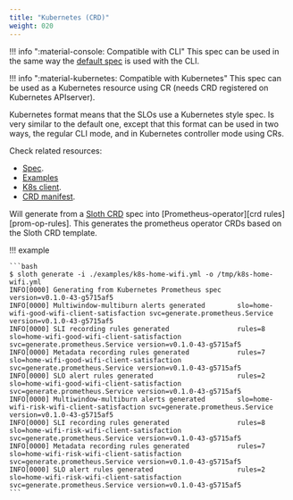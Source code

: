 ```yaml
---
title: "Kubernetes (CRD)"
weight: 020
---
```


!!! info ":material-console: Compatible with CLI"
    This spec can be used in the same way the [default spec](./default.md) is used with the CLI.

!!! info ":material-kubernetes: Compatible with Kubernetes"
    This spec can be used as a Kubernetes resource using CR (needs CRD registered on Kubernetes APIserver).

Kubernetes format means that the SLOs use a Kubernetes style spec. Is very similar to the default one, except that this format can be used in two ways, the regular CLI mode, and in Kubernetes controller mode using CRs.

Check related resources:

- [Spec][spec].
- [Examples](../examples/kubernetes/getting-started.md)
- [K8s client][k8s-cli].
- [CRD manifest][crd-manifest].

Will generate from a [Sloth CRD](https://github.com/slok/sloth/tree/main/pkg/kubernetes/api/sloth/v1) spec into [Prometheus-operator][crd rules][prom-op-rules]. This generates the prometheus operator CRDs based on the Sloth CRD template.

!!! example

    ```bash
    $ sloth generate -i ./examples/k8s-home-wifi.yml -o /tmp/k8s-home-wifi.yml
    INFO[0000] Generating from Kubernetes Prometheus spec    version=v0.1.0-43-g5715af5
    INFO[0000] Multiwindow-multiburn alerts generated        slo=home-wifi-good-wifi-client-satisfaction svc=generate.prometheus.Service version=v0.1.0-43-g5715af5
    INFO[0000] SLI recording rules generated                 rules=8 slo=home-wifi-good-wifi-client-satisfaction svc=generate.prometheus.Service version=v0.1.0-43-g5715af5
    INFO[0000] Metadata recording rules generated            rules=7 slo=home-wifi-good-wifi-client-satisfaction svc=generate.prometheus.Service version=v0.1.0-43-g5715af5
    INFO[0000] SLO alert rules generated                     rules=2 slo=home-wifi-good-wifi-client-satisfaction svc=generate.prometheus.Service version=v0.1.0-43-g5715af5
    INFO[0000] Multiwindow-multiburn alerts generated        slo=home-wifi-risk-wifi-client-satisfaction svc=generate.prometheus.Service version=v0.1.0-43-g5715af5
    INFO[0000] SLI recording rules generated                 rules=8 slo=home-wifi-risk-wifi-client-satisfaction svc=generate.prometheus.Service version=v0.1.0-43-g5715af5
    INFO[0000] Metadata recording rules generated            rules=7 slo=home-wifi-risk-wifi-client-satisfaction svc=generate.prometheus.Service version=v0.1.0-43-g5715af5
    INFO[0000] SLO alert rules generated                     rules=2 slo=home-wifi-risk-wifi-client-satisfaction svc=generate.prometheus.Service version=v0.1.0-43-g5715af5
    ```

[spec]: https://pkg.go.dev/github.com/slok/sloth/pkg/kubernetes/api/sloth/v1
[k8s-cli]: https://pkg.go.dev/github.com/slok/sloth/pkg/kubernetes/gen/clientset/versioned/typed/sloth/v1
[crd-manifest]: https://raw.githubusercontent.com/slok/sloth/main/pkg/kubernetes/gen/crd/sloth.slok.dev_prometheusservicelevels.yaml
